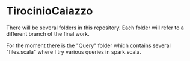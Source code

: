 # TirocinioCaiazzo
There will be several folders in this repository.
Each folder will refer to a different branch of the final work.

For the moment there is the "Query" folder which contains several "files.scala" where I try various queries in spark.scala.
